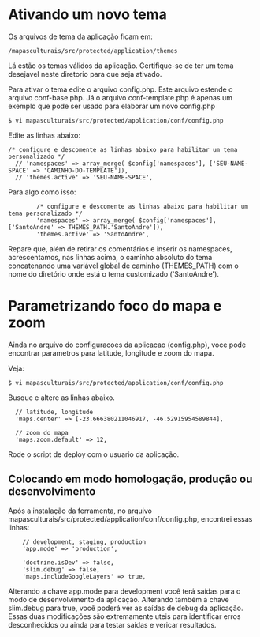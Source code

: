 # Ativando um novo tema

Os arquivos de tema da aplicação ficam em:

```
/mapasculturais/src/protected/application/themes
```
Lá estão os temas válidos da aplicação. Certifique-se de ter um tema desejavel neste diretorio para que seja ativado. 

Para ativar o tema edite o arquivo config.php. Este arquivo estende o arquivo conf-base.php. Já o arquivo conf-template.php é apenas um exemplo que pode ser usado para elaborar um novo config.php

```
$ vi mapasculturais/src/protected/application/conf/config.php
```
Edite as linhas abaixo:
```
/* configure e descomente as linhas abaixo para habilitar um tema personalizado */
  // 'namespaces' => array_merge( $config['namespaces'], ['SEU-NAME-SPACE' => 'CAMINHO-DO-TEMPLATE']),
  // 'themes.active' => 'SEU-NAME-SPACE',
```
Para algo como isso:

```
        /* configure e descomente as linhas abaixo para habilitar um tema personalizado */
        'namespaces' => array_merge( $config['namespaces'], ['SantoAndre' => THEMES_PATH.'SantoAndre']),
        'themes.active' => 'SantoAndre',

```
Repare que, além de retirar os comentários e inserir os namespaces, acrescentamos, nas linhas acima, o caminho absoluto do tema concatenando uma variável global de caminho (THEMES_PATH) com o nome do diretório onde está o tema customizado ('SantoAndre').

# Parametrizando foco do mapa e zoom

Ainda no arquivo do configuracoes da aplicacao (config.php), voce pode encontrar parametros para latitude, longitude e zoom do mapa. 

Veja: 
```
$ vi mapasculturais/src/protected/application/conf/config.php
```
Busque e altere as linhas abaixo. 

```
  // latitude, longitude
  'maps.center' => [-23.666380211046917, -46.52915954589844],
  
  // zoom do mapa
  'maps.zoom.default' => 12,
```

Rode o script de deploy com o usuario da aplicação. 

## Colocando em modo homologação, produção ou desenvolvimento

Após a instalação da ferramenta, no arquivo mapasculturais/src/protected/application/conf/config.php, encontrei essas linhas: 

```
    // development, staging, production
    'app.mode' => 'production',

    'doctrine.isDev' => false,
    'slim.debug' => false,
    'maps.includeGoogleLayers' => true,
```
Alterando a chave app.mode para development você terá saídas para o modo de desenvolvimento da aplicação. Alterando também a chave slim.debug para true, você poderá ver as saídas de debug da aplicação. Essas duas modificações são extremamente uteis para identificar erros desconhecidos ou ainda para testar saídas e vericar resultados. 
